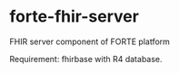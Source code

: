 # forte-fhir-server
 FHIR server component of FORTE platform

 Requirement: fhirbase with R4 database.
